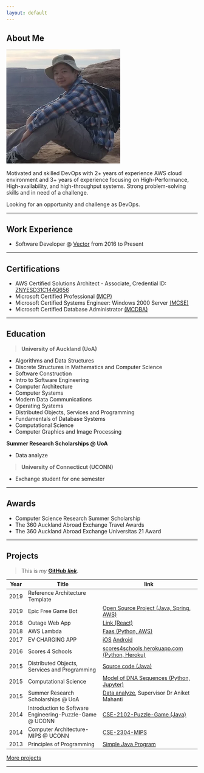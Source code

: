```yaml
---
layout: default
---
```


## About Me

<img class="profile-picture" src="me.webp">

Motivated and skilled DevOps with 2+ years of experience AWS cloud environment and 3+ years of experience focusing on High-Performance, High-availability, and high-throughput systems. Strong problem-solving skills and in need of a challenge. 

Looking for an opportunity and challenge as DevOps.

---

## Work Experience

* Software Developer @ [Vector](https://www.vector.co.nz) from 2016 to Present

---

## Certifications

* AWS Certified Solutions Architect - Associate, Credential ID: [ZNYESD31C144Q656](https://www.certmetrics.com/amazon/public/badge.aspx?i=1&t=c&d=2018-08-31&ci=AWS00468035)
* Microsoft Certified Professional [(MCP)](resources/MCPDigitalCert/Cert002.pdf)
* Microsoft Certified Systems Engineer: Windows 2000 Server [(MCSE)](resources/MCPDigitalCert/Cert001.pdf)
* Microsoft Certified Database Administrator [(MCDBA)](resources/MCPDigitalCert/Cert003.pdf)

---

## Education

>**University of Auckland (UoA)**

* Algorithms and Data Structures
* Discrete Structures in Mathematics and Computer Science
* Software Construction
* Intro to Software Engineering
* Computer Architecture
* Computer Systems
* Modern Data Communications
* Operating Systems
* Distributed Objects, Services and Programming
* Fundamentals of Database Systems
* Computational Science
* Computer Graphics and Image Processing

**Summer Research Scholarships @ UoA**

* Data analyze

>**University of Connecticut (UCONN)**

* Exchange student for one semester

---

## Awards
* Computer Science Research Summer Scholarship
* The 360 Auckland Abroad Exchange Travel Awards
* The 360 Auckland Abroad Exchange Universitas 21 Award

---

## Projects

>This is *my* **[GitHub *link*](https://github.com/hche608)**.

Year | Title | link
-----|-------|--------
2019 | Reference Architecture Template
2019 | Epic Free Game Bot | [Open Source Project (Java, Spring, AWS)](https://github.com/hche608/epic-free-games-bot)
2018 | Outage Web App | [Link (React)](https://help.vector.co.nz)
2018 | AWS Lambda | [Faas (Python, AWS)](https://github.com/hche608/hax3-py-aws-lambda)
2017 | EV CHARGING APP  | [iOS](https://itunes.apple.com/us/app/vector-ev-charging/id1165218465?mt=8&uo=4)  [Android](https://play.google.com/store/apps/details?id=com.vector.evcharge&hl=en)
2016 | Scores 4 Schools  | [scores4schools.herokuapp.com (Python, Heroku)](https://scores4schools.herokuapp.com)
2015 | Distributed Objects, Services and Programming | [Source code (Java)](https://github.com/hche608/CS-335-A2)
2015 | Computational Science | [Model of DNA Sequences (Python, Jupyter)](https://github.com/hche608/CS-369)
2015 | Summer Research Scholarships @ UoA | [Data analyze](#), Supervisor Dr Aniket Mahanti
2014 | Introduction to Software Engineering-Puzzle-Game @ UCONN | [CSE-2102-Puzzle-Game (Java)](https://github.com/hche608/CSE-2102-Puzzle-Game)
2014 | Computer Architecture-MIPS @ UCONN | [CSE-2304-MIPS](https://github.com/hche608/CSE-2304)
2013 | Principles of Programming | [Simple Java Program](https://github.com/hche608/CS-101)


[More projects](project)

---

